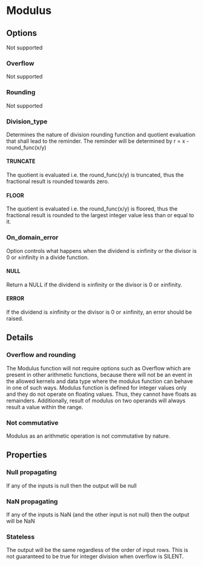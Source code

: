 # Modulus

## Options
Not supported 

### Overflow

Not supported

### Rounding

Not supported

### Division_type

Determines the nature of division rounding function and quotient
evaluation that shall lead to the reminder. The reminder will be
determined by  r = x - round_func(x/y)

#### TRUNCATE

The quotient is evaluated i.e. the round_func(x/y) is truncated,
thus the fractional result is rounded towards zero.

#### FLOOR

The quotient is evaluated i.e. the round_func(x/y) is floored,
thus the fractional result is rounded to the largest integer
value less than or equal to it.

### On_domain_error

Option controls what happens when the dividend is ±infinity or
the divisor is 0 or ±infinity in a divide function.

#### NULL

Return a NULL if the dividend is ±infinity or the divisor is 0
or ±infinity.

#### ERROR

If the dividend is ±infinity or the divisor is 0 or ±infinity,
an error should be raised.

## Details
 
### Overflow and rounding
The Modulus function will not require options such as Overflow
which are present in other arithmetic functions, because there will not be
an event in the allowed kernels and data type where the modulus function can
behave in one of such ways. Modulus function is defined for integer values only
and they do not operate on floating values. Thus, they cannot have floats as
remainders. Additionally, result of modulus on two operands will always result 
a value within the range.

### Not commutative

Modulus as an arithmetic operation is not commutative by nature.

## Properties

### Null propagating

If any of the inputs is null then the output will be null

### NaN propagating

If any of the inputs is NaN (and the other input is not null) then the output
will be NaN

### Stateless

The output will be the same regardless of the order of input rows. This is not
guaranteed to be true for integer division when overflow is SILENT.
